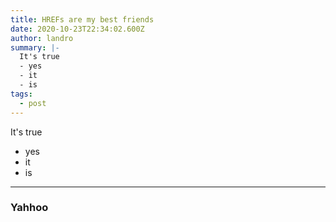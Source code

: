 ```yaml
---
title: HREFs are my best friends
date: 2020-10-23T22:34:02.600Z
author: landro
summary: |-
  It's true
  - yes
  - it
  - is
tags:
  - post
---
```



It's true

* yes
* it
* is

---
### Yahhoo